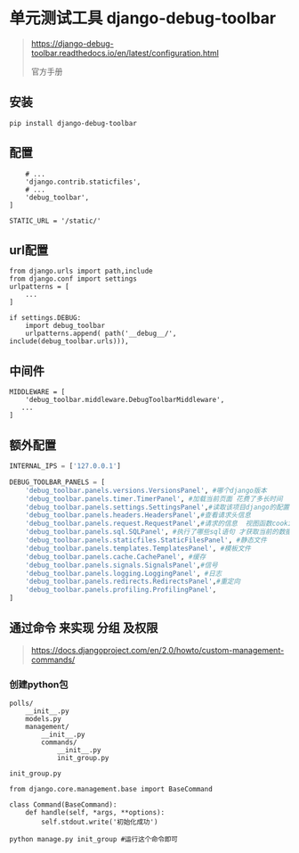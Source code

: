 # 单元测试工具 django-debug-toolbar  

> https://django-debug-toolbar.readthedocs.io/en/latest/configuration.html
>
> 官方手册



## 安装 

```
pip install django-debug-toolbar
```



## 配置

```
    # ...
    'django.contrib.staticfiles',
    # ...
    'debug_toolbar',
]

STATIC_URL = '/static/'
```



## url配置 

```
from django.urls import path,include
from django.conf import settings
urlpatterns = [
    ...
]

if settings.DEBUG:
    import debug_toolbar
    urlpatterns.append( path('__debug__/', include(debug_toolbar.urls))),

```

## 中间件

```
MIDDLEWARE = [
    'debug_toolbar.middleware.DebugToolbarMiddleware',
   ...
]
```

## 额外配置 

```python
INTERNAL_IPS = ['127.0.0.1']

DEBUG_TOOLBAR_PANELS = [
    'debug_toolbar.panels.versions.VersionsPanel', #哪个django版本
    'debug_toolbar.panels.timer.TimerPanel', #加载当前页面 花费了多长时间 
    'debug_toolbar.panels.settings.SettingsPanel',#读取该项目django的配置信息
    'debug_toolbar.panels.headers.HeadersPanel',#查看请求头信息
    'debug_toolbar.panels.request.RequestPanel',#请求的信息  视图函数cookie session等
    'debug_toolbar.panels.sql.SQLPanel', #执行了哪些sql语句 才获取当前的数据
    'debug_toolbar.panels.staticfiles.StaticFilesPanel', #静态文件
    'debug_toolbar.panels.templates.TemplatesPanel', #模板文件
    'debug_toolbar.panels.cache.CachePanel', #缓存
    'debug_toolbar.panels.signals.SignalsPanel',#信号
    'debug_toolbar.panels.logging.LoggingPanel', #日志
    'debug_toolbar.panels.redirects.RedirectsPanel',#重定向
    'debug_toolbar.panels.profiling.ProfilingPanel',
]
```



## 通过命令 来实现  分组 及权限 

> https://docs.djangoproject.com/en/2.0/howto/custom-management-commands/ 

### 创建python包 

```
polls/
    __init__.py
    models.py
    management/
        __init__.py
        commands/
            __init__.py
            init_group.py
            
init_group.py

from django.core.management.base import BaseCommand

class Command(BaseCommand):
    def handle(self, *args, **options):
        self.stdout.write('初始化成功')
        
python manage.py init_group #运行这个命令即可
```

